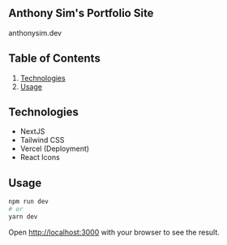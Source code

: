 ## Anthony Sim's Portfolio Site

anthonysim.dev

## Table of Contents

1. [Technologies](#Technologies)
2. [Usage](#Usage)

## Technologies
- NextJS
- Tailwind CSS
- Vercel (Deployment)
- React Icons

## Usage

```bash
npm run dev
# or
yarn dev
```

Open [http://localhost:3000](http://localhost:3000) with your browser to see the result.

